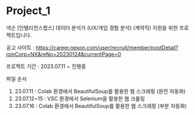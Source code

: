 # Project_1

넥슨 [인텔리전스랩스] 데이터 분석가 (UX/게임 경험 분석) (계약직) 지원을 위한 프로젝트입니다.

공고 사이트 : https://career.nexon.com/user/recruit/member/postDetail?joinCorp=NX&reNo=20230124&currentPage=0

프로젝트 기간 : 2023.07.11 ~ 진행중

파일 순서

1. 23.07.11 : Colab 환경에서 BeautifulSoup를 활용한 웹 스크래핑 (완전 자동화)
2. 23.07.12~15 : VSC 환경에서 Selenium을 활용한 웹 크롤링
3. 23.07.16 : Colab 환경에서 BeautifulSoup를 활용한 웹 스크래핑 (부분 자동화)
